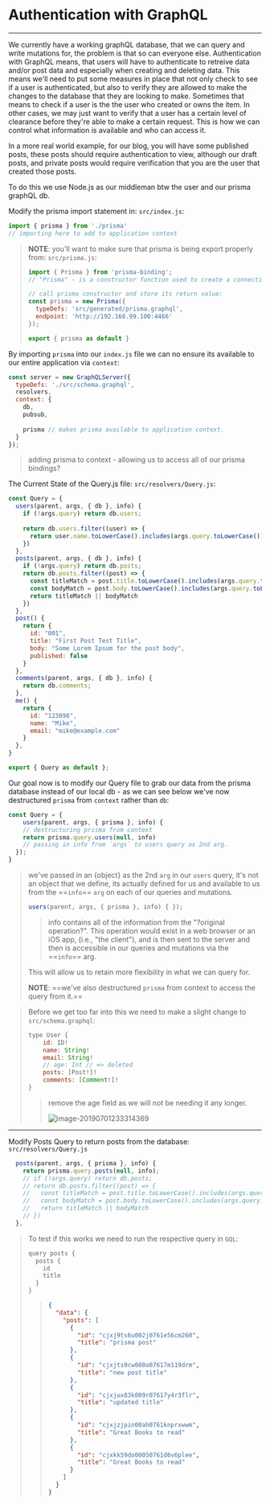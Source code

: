 # Authentication with GraphQL

---------------------------------

We currently have a working graphQL database, that we can query and write mutations for, the problem is that so can everyone else. Authentication with GraphQL means, that users will have to authenticate to retreive data and/or post data and especially when creating and deleting data. This means we'll need to put some measures in place that not only check to see if a user is authenticated, but also to verify they are allowed to make the changes to the database that they are looking to make. Sometimes that means to check if a user is the the user who created or owns the item. In other cases, we may just want to verify that a user has a certain level of clearance before they're able to make a certain request. This is how we can control what information is available and who can access it. 



In a more real world example, for our blog, you will have some published posts, these posts should require authentication to view, although our draft posts, and private posts would require verification that you are the user that created those posts. 

To do this we use Node.js as our middleman btw the user and our prisma graphQL db. 



Modify the prisma import statement in: `src/index.js`: 

```js
import { prisma } from './prisma'
// importing here to add to application context
```

> **NOTE**: you'll want to make sure that prisma is being export properly from: `src/prisma.js`:
>
> ```js
> import { Prisma } from 'prisma-binding';
> // "Prisma" - is a constructor function used to create a connection to a prisma endpoint
> 
> // call prisma constructor and store its return value:
> const prisma = new Prisma({
>   typeDefs: 'src/generated/prisma.graphql',
>   endpoint: 'http://192.168.99.100:4466'
> });
> 
> export { prisma as default }
> ```



By importing `prisma` into our `index.js` file we can no ensure its available to our entire application via `context`:

```js
const server = new GraphQLServer({
  typeDefs: './src/schema.graphql',
  resolvers,
  context: {
    db,
    pubsub,
    
    prisma // makes prisma available to application context.
  }
});
```

> adding prisma to context - allowing us to access all of our prisma bindings? 

The Current State of the Query.js file: `src/resolvers/Query.js`:

```js
const Query = {
  users(parent, args, { db }, info) {
    if (!args.query) return db.users;
    
    return db.users.filter((user) => {
      return user.name.toLowerCase().includes(args.query.toLowerCase());
    })
  },
  posts(parent, args, { db }, info) {
    if (!args.query) return db.posts;
    return db.posts.filter((post) => {
      const titleMatch = post.title.toLowerCase().includes(args.query.toLowerCase());
      const bodyMatch = post.body.toLowerCase().includes(args.query.toLowerCase());
      return titleMatch || bodyMatch
    })
  },
  post() {
    return {
      id: "001",
      title: "First Post Test Title",
      body: "Some Lorem Ipsum for the post body",
      published: false
    }
  },
  comments(parent, args, { db }, info) {
    return db.comments;
  },
  me() {
    return {
      id: "123098",
      name: "Mike",
      email: "mike@example.com"
    }
  },
}

export { Query as default };
```



Our goal now is to modify our Query file to grab our data from the prisma database instead of our local db - as we can see below we've now destructured `prisma` from `context` rather than `db`:

```js
const Query = {
	users(parent, args, { prisma }, info) {
    // destructuring prisma from context
    return prisma.query.users(null, info)
    // passing in info from `args` to users query as 2nd arg.
  });
}
```

> we've passed in an {object} as the 2nd `arg` in our `users` query, it's not an object that we define, its actually defined for us and available to us from the ==`info`== `arg` on each of our queries and mutations.
>
> ```js
> users(parent, args, { prisma }, info) { });
> ```
>
> > info contains all of the information from the "?original operation?". This operation would exist in a web browser or an iOS app, (i.e., "the client"), and is then sent to the server and then is accessible in our queries and mutations via the ==`info`== arg.
>
> This will allow us to retain more flexibility in what we can query for. 
>
> **NOTE**: ==we've also destructured `prisma` from context to access the query from it.==



> Before we get too far into this we need to make a slight change to `src/schema.graphql`:
>
> ```js
> type User {
>     id: ID!
>     name: String!
>     email: String!
>     // age: Int // => deleted
>     posts: [Post!]!
>     comments: [Comment!]!
> }
> ```
>
> > remove the age field as we will not be needing it any longer.
> >
> > ![image-20190701233314369](http://ww3.sinaimg.cn/large/006tNc79ly1g4lc7m2lbpj30p80ai0tw.jpg)



---------------------------------

Modify Posts Query to return posts from the database: `src/resolvers/Query.js`

```js
  posts(parent, args, { prisma }, info) {
    return prisma.query.posts(null, info);
    // if (!args.query) return db.posts;
    // return db.posts.filter((post) => {
    //   const titleMatch = post.title.toLowerCase().includes(args.query.toLowerCase());
    //   const bodyMatch = post.body.toLowerCase().includes(args.query.toLowerCase());
    //   return titleMatch || bodyMatch
    // })
  },
```

> To test if this works we need to run the respective query in `GQL`:
>
> ```js
> query posts {
>   posts {
>     id
>     title
>   }
> }
> ```
>
> > ```json
> > {
> >   "data": {
> >     "posts": [
> >       {
> >         "id": "cjxj9ts6u002j0761e56cm260",
> >         "title": "prisma post"
> >       },
> >       {
> >         "id": "cjxjts0cw008o07617m119drm",
> >         "title": "new post title"
> >       },
> >       {
> >         "id": "cjxjux83k009r07617y4r3flr",
> >         "title": "updated title"
> >       },
> >       {
> >         "id": "cjxjzjpin00ah0761knprxwwm",
> >         "title": "Great Books to read"
> >       },
> >       {
> >         "id": "cjxkk59do00050761d6v6plee",
> >         "title": "Great Books to read"
> >       }
> >     ]
> >   }
> > }
> > ```
> >
> > 